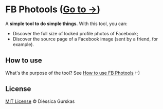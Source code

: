 # FB Photools ([Go to →](http://diessica.com/web/fbphotools))
A **simple tool to do simple things**. With this tool, you can:
+ Discover the full size of locked profile photos of Facebook;
+ Discover the source page of a Facebook image (sent by a friend, for example).

## How to use
What's the purpose of the tool? See [How to use FB Photools](http://www.youtube.com/watch?v=1LItT5bIiTI) :-)

## License
[MIT License](http://opensource.org/licenses/MIT) © Diéssica Gurskas
